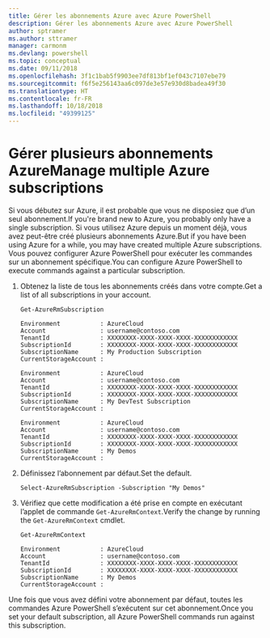 ```yaml
---
title: Gérer les abonnements Azure avec Azure PowerShell
description: Gérer les abonnements Azure avec Azure PowerShell
author: sptramer
ms.author: sttramer
manager: carmonm
ms.devlang: powershell
ms.topic: conceptual
ms.date: 09/11/2018
ms.openlocfilehash: 3f1c1bab5f9903ee7df813bf1ef043c7107ebe79
ms.sourcegitcommit: f6f5e256143aa6c097de3e57e930d8badea49f30
ms.translationtype: HT
ms.contentlocale: fr-FR
ms.lasthandoff: 10/18/2018
ms.locfileid: "49399125"
---
```

# <a name="manage-multiple-azure-subscriptions"></a><span data-ttu-id="8daa7-103">Gérer plusieurs abonnements Azure</span><span class="sxs-lookup"><span data-stu-id="8daa7-103">Manage multiple Azure subscriptions</span></span>

<span data-ttu-id="8daa7-104">Si vous débutez sur Azure, il est probable que vous ne disposiez que d’un seul abonnement.</span><span class="sxs-lookup"><span data-stu-id="8daa7-104">If you're brand new to Azure, you probably only have a single subscription.</span></span> <span data-ttu-id="8daa7-105">Si vous utilisez Azure depuis un moment déjà, vous avez peut-être créé plusieurs abonnements Azure.</span><span class="sxs-lookup"><span data-stu-id="8daa7-105">But if you have been using Azure for a while, you may have created multiple Azure subscriptions.</span></span> <span data-ttu-id="8daa7-106">Vous pouvez configurer Azure PowerShell pour exécuter les commandes sur un abonnement spécifique.</span><span class="sxs-lookup"><span data-stu-id="8daa7-106">You can configure Azure PowerShell to execute commands against a particular subscription.</span></span>

1. <span data-ttu-id="8daa7-107">Obtenez la liste de tous les abonnements créés dans votre compte.</span><span class="sxs-lookup"><span data-stu-id="8daa7-107">Get a list of all subscriptions in your account.</span></span>

    ```azurepowershell-interactive
    Get-AzureRmSubscription
    ```

    ```output
    Environment           : AzureCloud
    Account               : username@contoso.com
    TenantId              : XXXXXXXX-XXXX-XXXX-XXXX-XXXXXXXXXXXX
    SubscriptionId        : XXXXXXXX-XXXX-XXXX-XXXX-XXXXXXXXXXXX
    SubscriptionName      : My Production Subscription
    CurrentStorageAccount :

    Environment           : AzureCloud
    Account               : username@contoso.com
    TenantId              : XXXXXXXX-XXXX-XXXX-XXXX-XXXXXXXXXXXX
    SubscriptionId        : XXXXXXXX-XXXX-XXXX-XXXX-XXXXXXXXXXXX
    SubscriptionName      : My DevTest Subscription
    CurrentStorageAccount :

    Environment           : AzureCloud
    Account               : username@contoso.com
    TenantId              : XXXXXXXX-XXXX-XXXX-XXXX-XXXXXXXXXXXX
    SubscriptionId        : XXXXXXXX-XXXX-XXXX-XXXX-XXXXXXXXXXXX
    SubscriptionName      : My Demos
    CurrentStorageAccount :
    ```

2. <span data-ttu-id="8daa7-108">Définissez l’abonnement par défaut.</span><span class="sxs-lookup"><span data-stu-id="8daa7-108">Set the default.</span></span>

    ```azurepowershell-interactive
    Select-AzureRmSubscription -Subscription "My Demos"
    ```

3. <span data-ttu-id="8daa7-109">Vérifiez que cette modification a été prise en compte en exécutant l’applet de commande `Get-AzureRmContext`.</span><span class="sxs-lookup"><span data-stu-id="8daa7-109">Verify the change by running the `Get-AzureRmContext` cmdlet.</span></span>

    ```azurepowershell-interactive
    Get-AzureRmContext
    ```

    ```output
    Environment           : AzureCloud
    Account               : username@contoso.com
    TenantId              : XXXXXXXX-XXXX-XXXX-XXXX-XXXXXXXXXXXX
    SubscriptionId        : XXXXXXXX-XXXX-XXXX-XXXX-XXXXXXXXXXXX
    SubscriptionName      : My Demos
    CurrentStorageAccount :
    ```

<span data-ttu-id="8daa7-110">Une fois que vous avez défini votre abonnement par défaut, toutes les commandes Azure PowerShell s’exécutent sur cet abonnement.</span><span class="sxs-lookup"><span data-stu-id="8daa7-110">Once you set your default subscription, all Azure PowerShell commands run against this subscription.</span></span>
